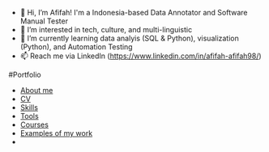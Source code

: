 - 👋 Hi, I’m Afifah! I'm a Indonesia-based Data Annotator and Software Manual Tester
- 👀 I’m interested in tech, culture, and multi-linguistic
- 🌱 I’m currently learning data analyis (SQL & Python), visualization (Python), and Automation Testing
- 📫 Reach me via LinkedIn (https://www.linkedin.com/in/afifah-afifah98/)

#Portfolio
- [About me](#about-me)
- [CV](#cv)
- [Skills](#skills)
- [Tools](#tools)
- [Courses](#courses)
- [Examples of my work](#examples-of-my-work)
- 
